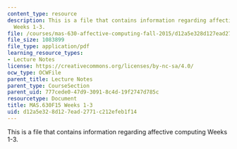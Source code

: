 ```yaml
---
content_type: resource
description: This is a file that contains information regarding affective computing
  Weeks 1-3.
file: /courses/mas-630-affective-computing-fall-2015/d12a5e328d127ead2771c212efeb1f14_MITMAS_630F15_Weeks1-3.pdf
file_size: 1083899
file_type: application/pdf
learning_resource_types:
- Lecture Notes
license: https://creativecommons.org/licenses/by-nc-sa/4.0/
ocw_type: OCWFile
parent_title: Lecture Notes
parent_type: CourseSection
parent_uid: 777cede0-47d9-3091-8c4d-19f2747d785c
resourcetype: Document
title: MAS.630F15 Weeks 1-3
uid: d12a5e32-8d12-7ead-2771-c212efeb1f14
---
```

This is a file that contains information regarding affective computing Weeks 1-3.
